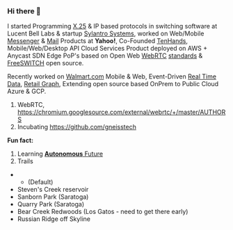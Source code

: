 ### Hi there 👋

I started Programming [X.25](https://en.wikipedia.org/wiki/X.25) & IP based protocols in switching software at Lucent Bell Labs & startup [Sylantro Systems](https://www.linkedin.com/company/sylantro-systems/about/), worked on Web/Mobile [Messenger](https://en.wikipedia.org/wiki/Yahoo!_Messenger) & [Mail](https://en.wikipedia.org/wiki/Yahoo!_Mail) Products at **Yahoo!**, Co-Founded [TenHands](https://www.crunchbase.com/organization/tenhands#section-overview), Mobile/Web/Desktop API Cloud Services Product deployed on AWS + Anycast SDN Edge PoP's based on Open Web [WebRTC](https://webrtc.org/) [standards](https://twitter.com/ietf/status/1354071004058951682) & [FreeSWITCH](https://freeswitch.org/) open source. 

Recently worked on [Walmart.com](https://www.walmart.com/) Mobile & Web, Event-Driven [Real Time Data](https://www.confluent.io/blog/apache-kafka-item-setup/), [Retail Graph](https://medium.com/walmartlabs/retail-graph-walmarts-product-knowledge-graph-6ef7357963bc), Extending open source based OnPrem to Public Cloud Azure & GCP.

1. WebRTC, https://chromium.googlesource.com/external/webrtc/+/master/AUTHORS
2. Incubating https://github.com/gneisstech 

**Fun fact:** 

1. Learning [**Autonomous** Future](https://github.com/ankumar/Autonomous) 
2. Trails

* - (Default)
* Steven's Creek reservoir
* Sanborn Park (Saratoga)
* Quarry Park (Saratoga)
* Bear Creek Redwoods (Los Gatos - need to get there early)
* Russian Ridge off Skyline 



<!--
**ankumar/ankumar** is a ✨ _special_ ✨ repository because its `README.md` (this file) appears on your GitHub profile.

Here are some ideas to get you started:

- 🔭 I’m currently working on ...
- 🌱 I’m currently learning ...
- 👯 I’m looking to collaborate on ...
- 🤔 I’m looking for help with ...
- 💬 Ask me about ...
- 📫 How to reach me: ...
- 😄 Pronouns: ...
- ⚡ Fun fact: ...
-->
